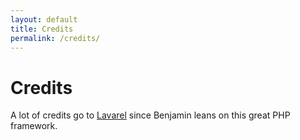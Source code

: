 ```yaml
---
layout: default
title: Credits
permalink: /credits/
---
```


# Credits

A lot of credits go to [Lavarel](http://laravel.com) since Benjamin leans on this great PHP framework.

